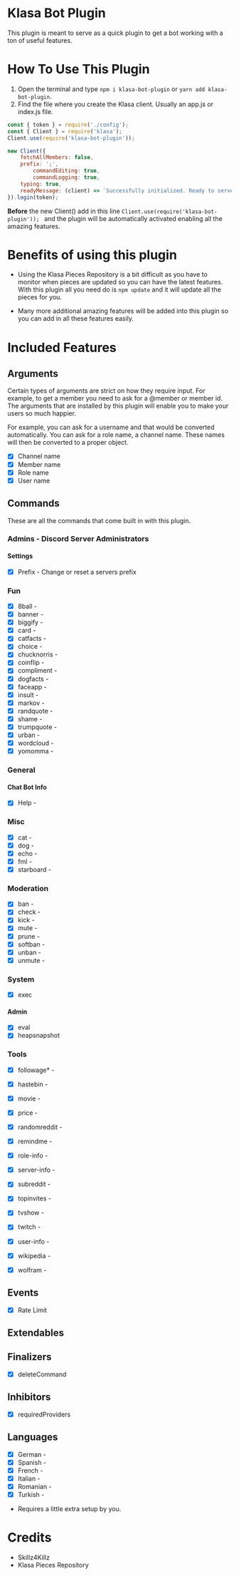 # Klasa Bot Plugin

This plugin is meant to serve as a quick plugin to get a bot working with a ton of useful features.

# How To Use This Plugin

1. Open the terminal and type `npm i klasa-bot-plugin` or `yarn add klasa-bot-plugin`.
2. Find the file where you create the Klasa client. Usually an app.js or index.js file.
```js
const { token } = require('./config');
const { Client } = require('klasa');
Client.use(require('klasa-bot-plugin'));

new Client({
    fetchAllMembers: false,
    prefix: ';',
		commandEditing: true,
		commandLogging: true,
    typing: true,
    readyMessage: (client) => `Successfully initialized. Ready to serve ${client.guilds.size} guilds.`
}).login(token);
```

**Before** the new Client() add in this line `Client.use(require('klasa-bot-plugin'));
` and the plugin will be automatically activated enabling all the amazing features.

# Benefits of using this plugin

- Using the Klasa Pieces Repository is a bit difficult as you have to monitor when pieces are updated so you can have the latest features. With this plugin all you need do is `npm update` and it will update all the pieces for you.

- Many more additional amazing features will be added into this plugin so you can add in all these features easily.

# Included Features

## Arguments

Certain types of arguments are strict on how they require input. For example, to get a member you need to ask for a @member or member id. The arguments that are installed by this plugin will enable you to make your users so much happier.

For example, you can ask for a username and that would be converted automatically. You can ask for a role name, a channel name. These names will then be converted to a proper object.

- [x] Channel name
- [x] Member name
- [x] Role name
- [x] User name

## Commands

These are all the commands that come built in with this plugin.

### Admins - Discord Server Administrators

#### Settings

- [x] Prefix - Change or reset a servers prefix

### Fun

- [x] 8ball -
- [x] banner -
- [x] biggify -
- [x] card -
- [x] catfacts -
- [x] choice -
- [x] chucknorris -
- [x] coinflip -
- [x] compliment -
- [x] dogfacts -
- [x] faceapp -
- [x] insult -
- [x] markov -
- [x] randquote -
- [x] shame -
- [x] trumpquote -
- [x] urban -
- [x] wordcloud -
- [x] yomomma -

### General

#### Chat Bot Info

- [x] Help -

### Misc

- [x] cat -
- [x] dog -
- [x] echo -
- [x] fml -
- [x] starboard -

### Moderation

- [x] ban -
- [x] check -
- [x] kick -
- [x] mute -
- [x] prune -
- [x] softban -
- [x] unban -
- [x] unmute -

### System

- [x] exec

#### Admin

- [x] eval
- [x] heapsnapshot

### Tools

- [x] followage* -
- [x] hastebin -
- [x] movie -
- [x] price -
- [x] randomreddit -
- [x] remindme -
- [x] role-info -
- [x] server-info -
- [x] subreddit -
- [x] topinvites -
- [x] tvshow -
- [x] twitch -
- [x] user-info -
- [x] wikipedia -
- [x] wolfram -


## Events

- [x] Rate Limit

## Extendables


## Finalizers

- [x] deleteCommand

## Inhibitors

- [x] requiredProviders

## Languages

- [x] German -
- [x] Spanish -
- [x] French -
- [x] Italian -
- [x] Romanian -
- [x] Turkish -

* Requires a little extra setup by you.

# Credits

- Skillz4Killz
- Klasa Pieces Repository
